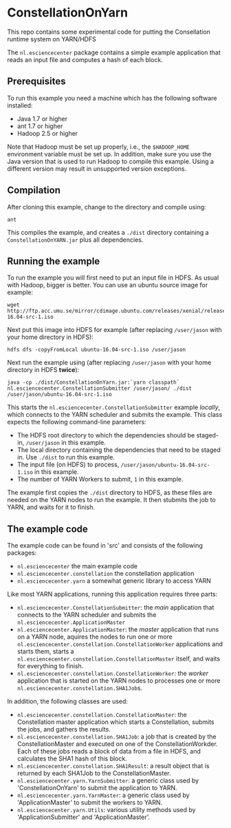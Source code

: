 # ConstellationOnYarn

This repo contains some experimental code for putting the Consellation runtime system on YARN/HDFS

The `nl.esciencecenter` package contains a simple example application that reads an input file and computes a hash of each block.

Prerequisites
-------------

To run this example you need a machine which has the following software installed: 

- Java 1.7 or higher
- ant 1.7 or higher
- Hadoop 2.5 or higher 

Note that Hadoop must be set up properly, i.e., the `$HADOOP_HOME` environment variable must be set up. In addition, make sure you 
use the Java version that is used to run Hadoop to compile this example. Using a different version may result in unsupported version 
exceptions.

Compilation
-----------

After cloning this example, change to the directory and compile using:

	ant

This compiles the example, and creates a `./dist` directory containing a `ConstellationOnYARN.jar` plus all dependencies.

Running the example
-------------------

To run the example you will first need to put an input file in HDFS. As usual with Hadoop, bigger is better. You can use an ubuntu source 
image for example: 

	wget http://ftp.acc.umu.se/mirror/cdimage.ubuntu.com/releases/xenial/release/source/ubuntu-16.04-src-1.iso

Next put this image into HDFS for example (after replacing `/user/jason` with your home directory in HDFS): 

	hdfs dfs -copyFromLocal ubuntu-16.04-src-1.iso /user/jason
  
Next run the example using (after replacing `/user/jason` with your home directory in HDFS __twice__):

	java -cp ./dist/ConstellationOnYarn.jar:`yarn classpath` nl.esciencecenter.ConstellationSubmitter /user/jason/ ./dist /user/jason/ubuntu-16.04-src-1.iso

This starts the `nl.esciencecenter.ConstellationSubmitter` example _locally_, which connects to the YARN scheduler and submits the example. This class 
expects the following command-line parameters:

- The HDFS root directory to which the dependencies should be staged-in, `/user/jason` in this example.
- The local directory containing the dependencies that need to be staged in. Use `./dist` to run this example.
- The input file (on HDFS) to process, `/user/jason/ubuntu-16.04-src-1.iso` in this example. 
- The number of YARN Workers to submit, `1` in this example.

The example first copies the `./dist` directory to HDFS, as these files are needed on the YARN nodes to run the example. It then stubmits the job to YARN, 
and waits for it to finish.

The example code
----------------  

The example code can be found in 'src' and consists of the following packages:

- `nl.esciencecenter` the main example code
- `nl.esciencecenter.constellation` the constellation application 
- `nl.esciencecenter.yarn` a somewhat generic library to access YARN 
    
Like most YARN applications, running this application requires three parts: 

- `nl.esciencecenter.ConstellationSubmitter`: the _main_ application that connects to the YARN scheduler and submits the `nl.esciencecenter.ApplicationMaster`
- `nl.esciencecenter.ApplicationMaster`: the _master_ application that runs on a YARN node, aquires the nodes to run one or more `nl.esciencecenter.constellation.ConstellationWorker` applications and starts them, starts a `nl.esciencecenter.constellation.ConstellationMaster` itself, and waits for everything to finish.
- `nl.esciencecenter.constellation.ConstellationWorker`: the _worker_ application that is started on the YARN nodes to processes one or more `nl.esciencecenter.constellation.SHA1Job`s.

In addition, the following classes are used:

- `nl.esciencecenter.constellation.ConstellationMaster`: the Constellation master application which starts a Constellation, submits the jobs, and gathers the results.
- `nl.esciencecenter.constellation.SHA1Job`: a job that is created by the ConstellationMaster and executed on one of the ConstellationWorkder. Each of these jobs reads a block of data from a file in HDFS, and calculates the SHA1 hash of this block.
- `nl.esciencecenter.constellation.SHA1Result`: a result object that is returned by each SHA1Job to the ConstellationMaster.
- `nl.esciencecenter.yarn.YarnSubmitter`: a generic class used by 'ConstellationOnYarn' to submit the application to YARN.
- `nl.esciencecenter.yarn.YarnMaster`: a generic class used by 'ApplicationMaster' to submit the workers to YARN.
- `nl.esciencecenter.yarn.Utils`: various utility methods used by 'ApplicationSubmitter' and 'ApplicationMaster'.

